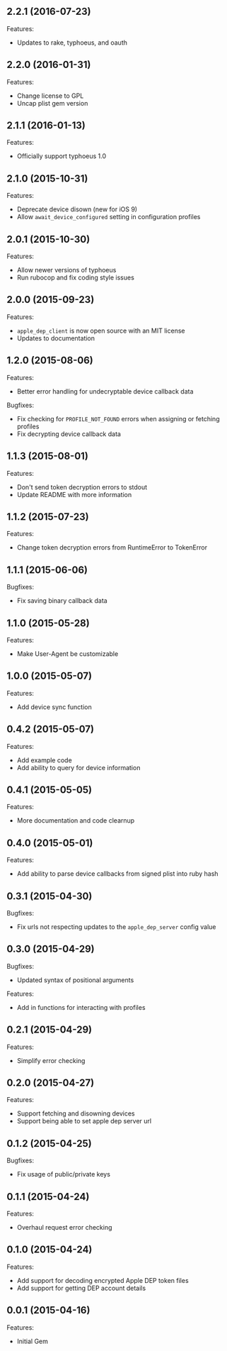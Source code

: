 ## 2.2.1 (2016-07-23)

Features:

 - Updates to rake, typhoeus, and oauth

## 2.2.0 (2016-01-31)

Features:

 - Change license to GPL
 - Uncap plist gem version

## 2.1.1 (2016-01-13)

Features:

 - Officially support typhoeus 1.0

## 2.1.0 (2015-10-31)

Features:

 - Deprecate device disown (new for iOS 9)
 - Allow `await_device_configured` setting in configuration profiles

## 2.0.1 (2015-10-30)

Features:

 - Allow newer versions of typhoeus
 - Run rubocop and fix coding style issues

## 2.0.0 (2015-09-23)

Features:

 - `apple_dep_client` is now open source with an MIT license
 - Updates to documentation

## 1.2.0 (2015-08-06)

Features:

 - Better error handling for undecryptable device callback data

Bugfixes:

 - Fix checking for `PROFILE_NOT_FOUND` errors when assigning or fetching profiles
 - Fix decrypting device callback data

## 1.1.3 (2015-08-01)

Features:

 - Don't send token decryption errors to stdout
 - Update README with more information

## 1.1.2 (2015-07-23)

Features:

 - Change token decryption errors from RuntimeError to TokenError

## 1.1.1 (2015-06-06)

Bugfixes:

 - Fix saving binary callback data

## 1.1.0 (2015-05-28)

Features:

 - Make User-Agent be customizable

## 1.0.0 (2015-05-07)

Features:

 - Add device sync function

## 0.4.2 (2015-05-07)

Features:

 - Add example code
 - Add ability to query for device information

## 0.4.1 (2015-05-05)

Features:

 - More documentation and code clearnup

## 0.4.0 (2015-05-01)

Features:

 - Add ability to parse device callbacks from signed plist into ruby hash

## 0.3.1 (2015-04-30)

Bugfixes:

 - Fix urls not respecting updates to the `apple_dep_server` config value

## 0.3.0 (2015-04-29)

Bugfixes:

 - Updated syntax of positional arguments

Features:

 - Add in functions for interacting with profiles

## 0.2.1 (2015-04-29)

Features:

 - Simplify error checking

## 0.2.0 (2015-04-27)

Features:

 - Support fetching and disowning devices
 - Support being able to set apple dep server url

## 0.1.2 (2015-04-25)

Bugfixes:

  - Fix usage of public/private keys

## 0.1.1 (2015-04-24)

Features:

  - Overhaul request error checking

## 0.1.0 (2015-04-24)

Features:

  - Add support for decoding encrypted Apple DEP token files
  - Add support for getting DEP account details

## 0.0.1 (2015-04-16)

Features:

  - Initial Gem
